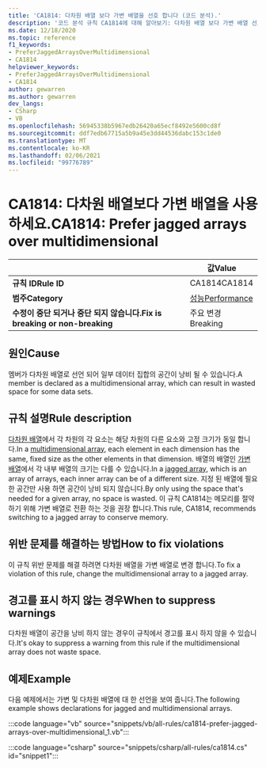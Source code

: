 ```yaml
---
title: 'CA1814: 다차원 배열 보다 가변 배열을 선호 합니다 (코드 분석).'
description: '코드 분석 규칙 CA1814에 대해 알아보기: 다차원 배열 보다 가변 배열 선호'
ms.date: 12/18/2020
ms.topic: reference
f1_keywords:
- PreferJaggedArraysOverMultidimensional
- CA1814
helpviewer_keywords:
- PreferJaggedArraysOverMultidimensional
- CA1814
author: gewarren
ms.author: gewarren
dev_langs:
- CSharp
- VB
ms.openlocfilehash: 56945338b5967edb26420a65ecf8492e5600cd8f
ms.sourcegitcommit: ddf7edb67715a5b9a45e3dd44536dabc153c1de0
ms.translationtype: MT
ms.contentlocale: ko-KR
ms.lasthandoff: 02/06/2021
ms.locfileid: "99776789"
---
```

# <a name="ca1814-prefer-jagged-arrays-over-multidimensional"></a><span data-ttu-id="0515c-103">CA1814: 다차원 배열보다 가변 배열을 사용하세요.</span><span class="sxs-lookup"><span data-stu-id="0515c-103">CA1814: Prefer jagged arrays over multidimensional</span></span>

| | <span data-ttu-id="0515c-104">값</span><span class="sxs-lookup"><span data-stu-id="0515c-104">Value</span></span> |
|-|-|
| <span data-ttu-id="0515c-105">**규칙 ID**</span><span class="sxs-lookup"><span data-stu-id="0515c-105">**Rule ID**</span></span> |<span data-ttu-id="0515c-106">CA1814</span><span class="sxs-lookup"><span data-stu-id="0515c-106">CA1814</span></span>|
| <span data-ttu-id="0515c-107">**범주**</span><span class="sxs-lookup"><span data-stu-id="0515c-107">**Category**</span></span> |[<span data-ttu-id="0515c-108">성능</span><span class="sxs-lookup"><span data-stu-id="0515c-108">Performance</span></span>](performance-warnings.md)|
| <span data-ttu-id="0515c-109">**수정이 중단 되거나 중단 되지 않습니다.**</span><span class="sxs-lookup"><span data-stu-id="0515c-109">**Fix is breaking or non-breaking**</span></span> |<span data-ttu-id="0515c-110">주요 변경</span><span class="sxs-lookup"><span data-stu-id="0515c-110">Breaking</span></span>|

## <a name="cause"></a><span data-ttu-id="0515c-111">원인</span><span class="sxs-lookup"><span data-stu-id="0515c-111">Cause</span></span>

<span data-ttu-id="0515c-112">멤버가 다차원 배열로 선언 되어 일부 데이터 집합의 공간이 낭비 될 수 있습니다.</span><span class="sxs-lookup"><span data-stu-id="0515c-112">A member is declared as a multidimensional array, which can result in wasted space for some data sets.</span></span>

## <a name="rule-description"></a><span data-ttu-id="0515c-113">규칙 설명</span><span class="sxs-lookup"><span data-stu-id="0515c-113">Rule description</span></span>

<span data-ttu-id="0515c-114">[다차원 배열](../../../csharp/programming-guide/arrays/multidimensional-arrays.md)에서 각 차원의 각 요소는 해당 차원의 다른 요소와 고정 크기가 동일 합니다.</span><span class="sxs-lookup"><span data-stu-id="0515c-114">In a [multidimensional array](../../../csharp/programming-guide/arrays/multidimensional-arrays.md), each element in each dimension has the same, fixed size as the other elements in that dimension.</span></span> <span data-ttu-id="0515c-115">배열의 배열인 [가변 배열](../../../csharp/programming-guide/arrays/jagged-arrays.md)에서 각 내부 배열의 크기는 다를 수 있습니다.</span><span class="sxs-lookup"><span data-stu-id="0515c-115">In a [jagged array](../../../csharp/programming-guide/arrays/jagged-arrays.md), which is an array of arrays, each inner array can be of a different size.</span></span> <span data-ttu-id="0515c-116">지정 된 배열에 필요한 공간만 사용 하면 공간이 낭비 되지 않습니다.</span><span class="sxs-lookup"><span data-stu-id="0515c-116">By only using the space that's needed for a given array, no space is wasted.</span></span> <span data-ttu-id="0515c-117">이 규칙 CA1814는 메모리를 절약 하기 위해 가변 배열로 전환 하는 것을 권장 합니다.</span><span class="sxs-lookup"><span data-stu-id="0515c-117">This rule, CA1814, recommends switching to a jagged array to conserve memory.</span></span>

## <a name="how-to-fix-violations"></a><span data-ttu-id="0515c-118">위반 문제를 해결하는 방법</span><span class="sxs-lookup"><span data-stu-id="0515c-118">How to fix violations</span></span>

<span data-ttu-id="0515c-119">이 규칙 위반 문제를 해결 하려면 다차원 배열을 가변 배열로 변경 합니다.</span><span class="sxs-lookup"><span data-stu-id="0515c-119">To fix a violation of this rule, change the multidimensional array to a jagged array.</span></span>

## <a name="when-to-suppress-warnings"></a><span data-ttu-id="0515c-120">경고를 표시 하지 않는 경우</span><span class="sxs-lookup"><span data-stu-id="0515c-120">When to suppress warnings</span></span>

<span data-ttu-id="0515c-121">다차원 배열이 공간을 낭비 하지 않는 경우이 규칙에서 경고를 표시 하지 않을 수 있습니다.</span><span class="sxs-lookup"><span data-stu-id="0515c-121">It's okay to suppress a warning from this rule if the multidimensional array does not waste space.</span></span>

## <a name="example"></a><span data-ttu-id="0515c-122">예제</span><span class="sxs-lookup"><span data-stu-id="0515c-122">Example</span></span>

<span data-ttu-id="0515c-123">다음 예제에서는 가변 및 다차원 배열에 대 한 선언을 보여 줍니다.</span><span class="sxs-lookup"><span data-stu-id="0515c-123">The following example shows declarations for jagged and multidimensional arrays.</span></span>

:::code language="vb" source="snippets/vb/all-rules/ca1814-prefer-jagged-arrays-over-multidimensional_1.vb":::

:::code language="csharp" source="snippets/csharp/all-rules/ca1814.cs" id="snippet1":::
